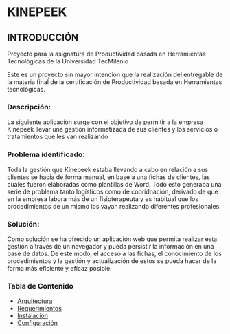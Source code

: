 # KINEPEEK

## INTRODUCCIÓN

Proyecto para la asignatura de Productividad basada en Herramientas Tecnológicas de la Universidad TecMilenio 

Este es un proyecto sin mayor intención que la realización del entregable de la materia final de la certificación de Productividad basada en Herramientas tecnológicas.

### Descripción:
La siguiente aplicación surge con el objetivo de permitir a la empresa Kinepeek llevar una gestión informatizada de sus clientes y los servicios o tratamientos que les van realizando

### Problema identificado:
Toda la gestión que Kinepeek estaba llevando a cabo en relación a sus clientes se hacía de forma manual, en base a una fichas de clientes, las cuáles fueron elaboradas como plantillas de Word. Todo esto generaba una serie de problema tanto logísticos como de cooridnación, derivado de que en la empresa labora más de un fisioterapeuta y es habitual que los procedimientos de un mismo los vayan realizando diferentes profesionales.

### Solución:
Como solución se ha ofrecido un aplicación web que permita realizar esta gestión a través de un navegador y pueda persistir la información en una base de datos. De este modo, el acceso a las fichas, el conocimiento de los procedimientos y la gestión y actualización de estos se pueda hacer de la forma más eficiente y eficaz posible.


### Tabla de Contenido
- [Arquitectura](http://github.com/rauldpn/kinepeek/wiki/Arquitectura)
- [Requerimientos](http://github.com/rauldpn/kinepeek/wiki/Requerimientos)
- [Instalación](http://github.com/rauldpn/kinepeek/wiki/Instalación)
- [Configuración](http://github.com/rauldpn/kinepeek/wiki/Configuración)
